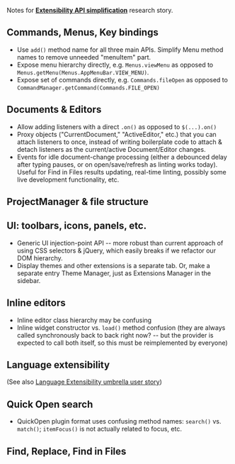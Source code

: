 Notes for **[Extensibility API simplification](https://trello.com/c/iSG75qG4/995-research-extensibility-api-simplification)** research story.

## Commands, Menus, Key bindings

* Use `add()` method name for all three main APIs. Simplify Menu method names to remove unneeded "menuItem" part.
* Expose menu hierarchy directly, e.g. `Menus.viewMenu` as opposed to `Menus.getMenu(Menus.AppMenuBar.VIEW_MENU)`.
* Expose set of commands directly, e.g. `Commands.fileOpen` as opposed to `CommandManager.getCommand(Commands.FILE_OPEN)`

## Documents & Editors

* Allow adding listeners with a direct `.on()` as opposed to `$(...).on()`
* Proxy objects ("CurrentDocument," "ActiveEditor," etc.) that you can attach listeners to once, instead of writing boilerplate code to attach & detach listeners as the current/active Document/Editor changes.
* Events for idle document-change processing (either a debounced delay after typing pauses, or on open/save/refresh as linting works today). Useful for Find in Files results updating, real-time linting, possibly some live development functionality, etc.

## ProjectManager & file structure

## UI: toolbars, icons, panels, etc.

* Generic UI injection-point API -- more robust than current approach of using CSS selectors & jQuery, which easily breaks if we refactor our DOM hierarchy.
* Display themes and other extensions is a separate tab. Or, make a separate entry Theme Manager, just as Extensions Manager in the sidebar.

## Inline editors

* Inline editor class hierarchy may be confusing
* Inline widget constructor vs. `load()` method confusion (they are always called synchronously back to back right now? -- but the provider is expected to call both itself, so this must be reimplemented by everyone)

## Language extensibility

(See also [Language Extensibility umbrella user story](https://trello.com/c/D2L7SAq5/639-language-extensibility-apis-for-extensions-to-add-new-language-syntax-coloring-mode-rich-editing-support))

## Quick Open search

* QuickOpen plugin format uses confusing method names: `search()` vs. `match()`; `itemFocus()` is not actually related to focus, etc.

## Find, Replace, Find in Files